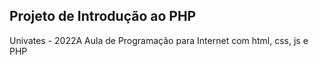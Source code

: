 ## Projeto de Introdução ao PHP

Univates - 2022A
Aula de Programação para Internet com html, css, js e PHP